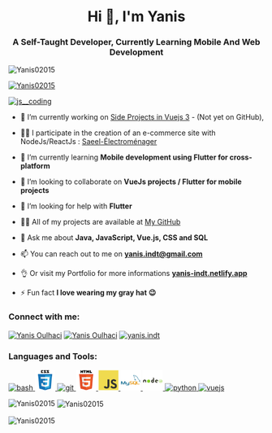 <h1 align="center">Hi 👋, I'm Yanis</h1>
<h3 align="center">A Self-Taught Developer, Currently Learning Mobile And Web Development</h3>

<p align="left"> <img src="https://komarev.com/ghpvc/?username=yanis02015&label=Profile%20views&color=0e75b6&style=flat" alt="Yanis02015" /> </p>

<p align="left"> <a href="https://github.com/ryo-ma/github-profile-trophy"><img src="https://github-profile-trophy.vercel.app/?username=yanis02015" alt="Yanis02015" /></a> </p>

<p align="left"> <a href="https://twitter.com/yanisoulhaci" target="_blank"><img src="https://img.shields.io/twitter/follow/yanisoulhaci?logo=twitter&style=for-the-badge" alt="js__coding" /></a> </p>

- 🔭 I’m currently working on [Side Projects in Vuejs 3](https://github.com/Yanis02015/) - (Not yet on GitHub),

- 👨‍💻 I participate in the creation of an e-commerce site with NodeJs/ReactJs : [Saeel-Électroménager](https://github.com/Saeel-Electromenager)

- 🌱 I’m currently learning **Mobile development using Flutter for cross-platform**

- 👯 I’m looking to collaborate on **VueJs projects / Flutter for mobile projects**

- 🤝 I’m looking for help with **Flutter**

- 👨‍💻 All of my projects are available at [My GitHub](https://github.com/Yanis02015)

- 💬 Ask me about **Java, JavaScript, Vue.js, CSS and SQL**

- 📫 You can reach out to me on **yanis.indt@gmail.com**

- 👌 Or visit my Portfolio for more informations **[yanis-indt.netlify.app](https://yanis-indt.netlify.app)**

- ⚡ Fun fact **I love wearing my gray hat 😉**

<h3 align="left">Connect with me:</h3>
<p align="left"><!--
<a href="https://dev.to/pauld103" target="blank"><img align="center" src="https://cdn.jsdelivr.net/npm/simple-icons@3.0.1/icons/dev-dot-to.svg" alt="pauld103" height="30" width="40" /></a> -->
<a href="https://twitter.com/yanisoulhaci" target="blank"><img align="center" src="https://raw.githubusercontent.com/rahuldkjain/github-profile-readme-generator/master/src/images/icons/Social/twitter.svg" alt="Yanis Oulhaci" height="30" width="40" /></a>
<a href="https://www.linkedin.com/in/yanisoulhaci" target="blank"><img align="center" src="https://www.vectorlogo.zone/logos/linkedin/linkedin-icon.svg" alt="Yanis Oulhaci" height="30" width="40" /></a>
 <a href="https://www.instagram.com/yanis.indt/" target="blank"><img align="center" src="https://raw.githubusercontent.com/rahuldkjain/github-profile-readme-generator/master/src/images/icons/Social/instagram.svg" alt="yanis.indt" height="30" width="40" /></a>
</p>

<h3 align="left">Languages and Tools:</h3>
<p align="left"> <a href="https://www.gnu.org/software/bash/" target="_blank"> <img src="https://www.vectorlogo.zone/logos/gnu_bash/gnu_bash-icon.svg" alt="bash" width="40" height="40"/> </a> <a href="https://www.w3schools.com/css/" target="_blank"> <img src="https://raw.githubusercontent.com/devicons/devicon/master/icons/css3/css3-original-wordmark.svg" alt="css3" width="40" height="40"/> </a> <a href="https://git-scm.com/" target="_blank"> <img src="https://www.vectorlogo.zone/logos/git-scm/git-scm-icon.svg" alt="git" width="40" height="40"/> </a> <a href="https://www.w3.org/html/" target="_blank"> <img src="https://raw.githubusercontent.com/devicons/devicon/master/icons/html5/html5-original-wordmark.svg" alt="html5" width="40" height="40"/> </a> <a href="https://developer.mozilla.org/en-US/docs/Web/JavaScript" target="_blank"> <img src="https://raw.githubusercontent.com/devicons/devicon/master/icons/javascript/javascript-original.svg" alt="javascript" width="40" height="40"/> </a> <a href="https://www.mysql.com/" target="_blank"> <img src="https://raw.githubusercontent.com/devicons/devicon/master/icons/mysql/mysql-original-wordmark.svg" alt="mysql" width="40" height="40"/> </a> <a href="https://nodejs.org" target="_blank"> <img src="https://raw.githubusercontent.com/devicons/devicon/master/icons/nodejs/nodejs-original-wordmark.svg" alt="nodejs" width="40" height="40"/> </a> <a href="https://www.java.com" target="_blank"> <img src="https://www.vectorlogo.zone/logos/java/java-icon.svg" alt="python" width="40" height="40"/> </a> <a href="https://vuejs.org/" target="_blank"> <img src="https://www.vectorlogo.zone/logos/vuejs/vuejs-icon.svg" alt="vuejs" width="40" height="40"/> </a> </p>

<p><img align="left" src="https://github-readme-stats.vercel.app/api/top-langs?username=yanis02015&show_icons=true&locale=en&layout=compact" alt="Yanis02015" /></p>

<p>&nbsp;<img align="center" src="https://github-readme-stats.vercel.app/api?username=yanis02015&show_icons=true&locale=en" alt="Yanis02015" /></p>

<p><img align="center" src="https://github-readme-streak-stats.herokuapp.com/?user=yanis02015&" alt="Yanis02015" /></p>
